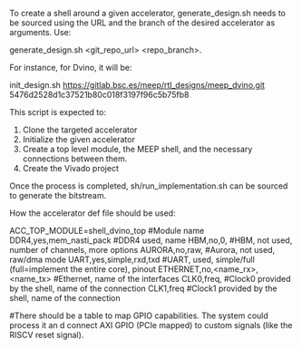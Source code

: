 To create a shell around a given accelerator, generate_design.sh needs to be sourced using the URL and the branch of the desired accelerator as arguments. Use:

generate_design.sh <git_repo_url> <repo_branch>.

For instance, for Dvino, it will be:

init_design.sh https://gitlab.bsc.es/meep/rtl_designs/meep_dvino.git 5476d2528d1c37521b80c018f3197f96c5b75fb8

This script is expected to:

1) Clone the targeted accelerator
2) Initialize the given accelerator
3) Create a top level module, the MEEP shell, and the necessary connections between them.
4) Create the Vivado project

Once the process is completed, sh/run_implementation.sh can be sourced to generate the bitstream.


How the accelerator def file should be used:

ACC_TOP_MODULE=shell_dvino_top  #Module name
DDR4,yes,mem_nasti_pack			#DDR4 used, name
HBM,no,0,<name>					#HBM, not used, number of channels, more options
AURORA,no,raw,<name>			#Aurora, not used, raw/dma mode
UART,yes,simple,rxd,txd			#UART, used, simple/full (full=implement the entire core), pinout
ETHERNET,no,<name_rx>,<name_tx>	#Ethernet, name of the interfaces
CLK0,freq,<name>	   			#Clock0 provided by the shell, name of the connection
CLK1,freq						#Clock1 provided by the shell, name of the connection


#There should be a table to map GPIO capabilities. The system could process it an d connect AXI GPIO (PCIe mapped) to custom signals (like the RISCV reset signal).
